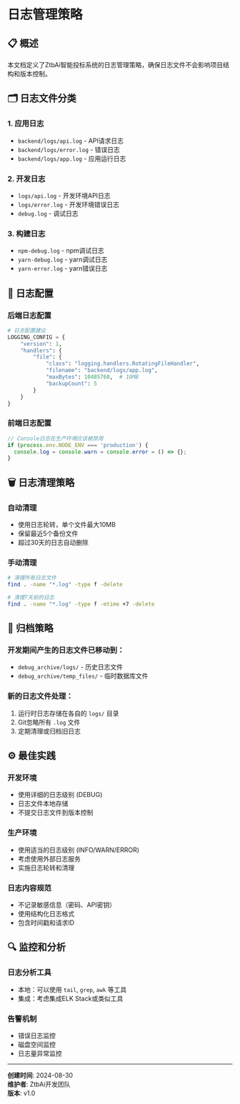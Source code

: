 # 日志管理策略

## 📋 概述

本文档定义了ZtbAi智能投标系统的日志管理策略，确保日志文件不会影响项目结构和版本控制。

## 🗂️ 日志文件分类

### 1. 应用日志
- `backend/logs/api.log` - API请求日志
- `backend/logs/error.log` - 错误日志
- `backend/logs/app.log` - 应用运行日志

### 2. 开发日志
- `logs/api.log` - 开发环境API日志
- `logs/error.log` - 开发环境错误日志
- `debug.log` - 调试日志

### 3. 构建日志
- `npm-debug.log` - npm调试日志
- `yarn-debug.log` - yarn调试日志
- `yarn-error.log` - yarn错误日志

## 🔧 日志配置

### 后端日志配置
```python
# 日志配置建议
LOGGING_CONFIG = {
    "version": 1,
    "handlers": {
        "file": {
            "class": "logging.handlers.RotatingFileHandler",
            "filename": "backend/logs/app.log",
            "maxBytes": 10485760,  # 10MB
            "backupCount": 5
        }
    }
}
```

### 前端日志配置
```javascript
// Console日志在生产环境应该被禁用
if (process.env.NODE_ENV === 'production') {
  console.log = console.warn = console.error = () => {};
}
```

## 🗑️ 日志清理策略

### 自动清理
- 使用日志轮转，单个文件最大10MB
- 保留最近5个备份文件
- 超过30天的日志自动删除

### 手动清理
```bash
# 清理所有日志文件
find . -name "*.log" -type f -delete

# 清理7天前的日志
find . -name "*.log" -type f -mtime +7 -delete
```

## 📁 归档策略

### 开发期间产生的日志文件已移动到：
- `debug_archive/logs/` - 历史日志文件
- `debug_archive/temp_files/` - 临时数据库文件

### 新的日志文件处理：
1. 运行时日志存储在各自的 `logs/` 目录
2. Git忽略所有 `.log` 文件
3. 定期清理或归档旧日志

## ⚙️ 最佳实践

### 开发环境
- 使用详细的日志级别 (DEBUG)
- 日志文件本地存储
- 不提交日志文件到版本控制

### 生产环境
- 使用适当的日志级别 (INFO/WARN/ERROR)
- 考虑使用外部日志服务
- 实施日志轮转和清理

### 日志内容规范
- 不记录敏感信息（密码、API密钥）
- 使用结构化日志格式
- 包含时间戳和请求ID

## 🔍 监控和分析

### 日志分析工具
- 本地：可以使用 `tail`, `grep`, `awk` 等工具
- 集成：考虑集成ELK Stack或类似工具

### 告警机制
- 错误日志监控
- 磁盘空间监控
- 日志量异常监控

---

**创建时间**: 2024-08-30  
**维护者**: ZtbAi开发团队  
**版本**: v1.0